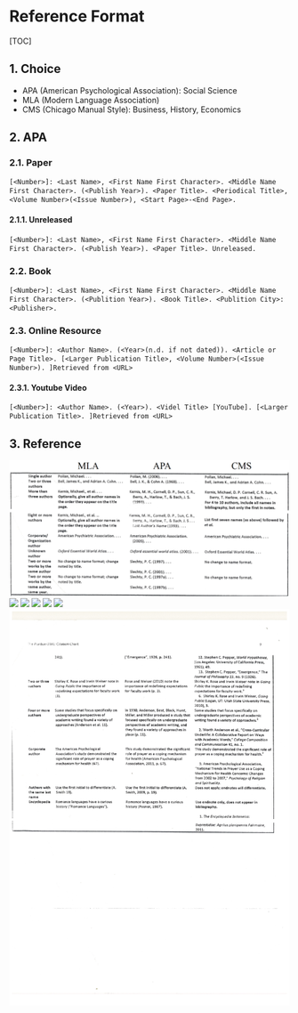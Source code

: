 # Reference Format

[TOC]

## 1. Choice

- APA (American Psychological Association): Social Science
- MLA (Modern Language Association)
- CMS (Chicago Manual Style): Business, History, Economics

## 2. APA

### 2.1. Paper

```
[<Number>]: <Last Name>, <First Name First Character>. <Middle Name First Character>. (<Publish Year>). <Paper Title>. <Periodical Title>, <Volume Number>(<Issue Number>), <Start Page>-<End Page>.
```

#### 2.1.1. Unreleased

```
[<Number>]: <Last Name>, <First Name First Character>. <Middle Name First Character>. (<Publish Year>). <Paper Title>. Unreleased.
```

### 2.2. Book

```
[<Number>]: <Last Name>, <First Name First Character>. <Middle Name First Character>. (<Publition Year>). <Book Title>. <Publition City>: <Publisher>.
```

### 2.3. Online Resource

```
[<Number>]: <Author Name>. (<Year>(n.d. if not dated)). <Article or Page Title>. [<Larger Publication Title>, <Volume Number>(<Issue Number>). ]Retrieved from <URL>
```

#### 2.3.1. Youtube Video

```
[<Number>]: <Author Name>. (<Year>). <Videl Title> [YouTube]. [<Larger Publication Title>. ]Retrieved from <URL>
```

## 3. Reference

![](_v_images/20190618135933932_30185.png)
![](_v_images/20190618140009977_18769.png)
![](_v_images/20190618140022356_6336.png)
![](_v_images/20190618140035616_7277.png)
![](_v_images/20190618140046276_3749.png)
![](_v_images/20190618140056658_1714.png)
![](_v_images/20190618140107368_7968.png)